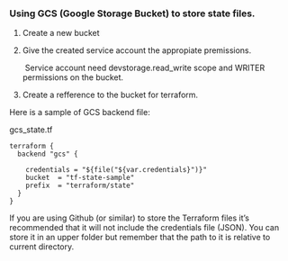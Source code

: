 ### Using GCS (Google Storage Bucket) to store state files.

1.  Create a new bucket 

2. Give the created service account the appropiate premissions. 

   ​	Service account need devstorage.read_write scope and WRITER permissions on the bucket.

3. Create a refference to the bucket for terraform.



Here is a sample of GCS backend file:

gcs_state.tf

```
terraform {
  backend "gcs" {
  
    credentials = "${file("${var.credentials}")}"
    bucket  = "tf-state-sample"
    prefix  = "terraform/state"
  }
}

```

If you are using Github (or similar) to store the Terraform files it’s recommended that it will not include the credentials file (JSON). You can store it in an upper folder but remember that the path to it is relative to current directory.